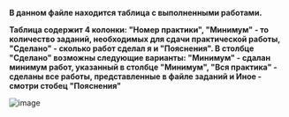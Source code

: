 **В данном файле находится таблица с выполненными работами.**

**Таблица содержит 4 колонки: "Номер практики", "Минимум" - то количество заданий, необходимых для сдачи практической работы, "Сделано" - сколько работ сделал я и "Пояснения". В столбце "Сделано" возможны следующие варианты: "Минимум" - сдалан минимум работ, указанный в столбце "Минимум", "Вся практика" - сделаны все работы, представленные в файле заданий и Иное - смотри стобец "Пояснения"**

![image](https://user-images.githubusercontent.com/112688022/205924830-abfd1d56-7a5f-43a1-a678-cd1885163885.png)


